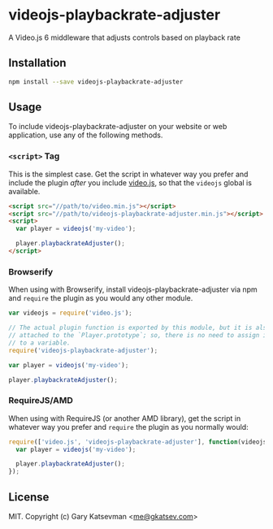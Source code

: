 # videojs-playbackrate-adjuster

A Video.js 6 middleware that adjusts controls based on playback rate

## Installation

```sh
npm install --save videojs-playbackrate-adjuster
```

## Usage

To include videojs-playbackrate-adjuster on your website or web application, use any of the following methods.

### `<script>` Tag

This is the simplest case. Get the script in whatever way you prefer and include the plugin _after_ you include [video.js][videojs], so that the `videojs` global is available.

```html
<script src="//path/to/video.min.js"></script>
<script src="//path/to/videojs-playbackrate-adjuster.min.js"></script>
<script>
  var player = videojs('my-video');

  player.playbackrateAdjuster();
</script>
```

### Browserify

When using with Browserify, install videojs-playbackrate-adjuster via npm and `require` the plugin as you would any other module.

```js
var videojs = require('video.js');

// The actual plugin function is exported by this module, but it is also
// attached to the `Player.prototype`; so, there is no need to assign it
// to a variable.
require('videojs-playbackrate-adjuster');

var player = videojs('my-video');

player.playbackrateAdjuster();
```

### RequireJS/AMD

When using with RequireJS (or another AMD library), get the script in whatever way you prefer and `require` the plugin as you normally would:

```js
require(['video.js', 'videojs-playbackrate-adjuster'], function(videojs) {
  var player = videojs('my-video');

  player.playbackrateAdjuster();
});
```

## License

MIT. Copyright (c) Gary Katsevman &lt;me@gkatsev.com&gt;


[videojs]: http://videojs.com/
